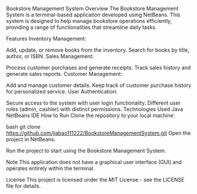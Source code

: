 Bookstore Management System
Overview
The Bookstore Management System is a terminal-based application developed using NetBeans. This system is designed to help manage bookstore operations efficiently, providing a range of functionalities that streamline daily tasks.

Features
Inventory Management:

Add, update, or remove books from the inventory.
Search for books by title, author, or ISBN.
Sales Management:

Process customer purchases and generate receipts.
Track sales history and generate sales reports.
Customer Management:

Add and manage customer details.
Keep track of customer purchase history for personalized service.
User Authentication:

Secure access to the system with user login functionality.
Different user roles (admin, cashier) with distinct permissions.
Technologies Used
Java
NetBeans IDE
How to Run
Clone the repository to your local machine:

bash
git clone https://github.com/jiabao111222/BookstoreManagementSystem.git
Open the project in NetBeans.

Run the project to start using the Bookstore Management System.

Note
This application does not have a graphical user interface (GUI) and operates entirely within the terminal.

License
This project is licensed under the MIT License - see the LICENSE file for details.
